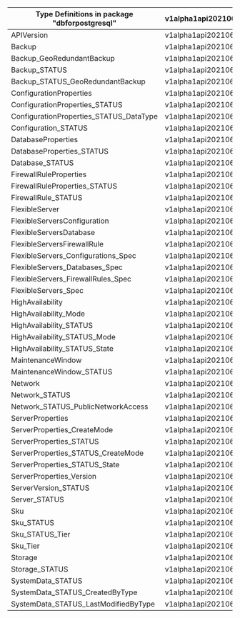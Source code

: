 | Type Definitions in package "dbforpostgresql" | v1alpha1api20210601 | v1beta20210601 |
|-----------------------------------------------|---------------------|----------------|
| APIVersion                                    | v1alpha1api20210601 | v1beta20210601 |
| Backup                                        | v1alpha1api20210601 | v1beta20210601 |
| Backup_GeoRedundantBackup                     | v1alpha1api20210601 | v1beta20210601 |
| Backup_STATUS                                 | v1alpha1api20210601 | v1beta20210601 |
| Backup_STATUS_GeoRedundantBackup              | v1alpha1api20210601 | v1beta20210601 |
| ConfigurationProperties                       | v1alpha1api20210601 | v1beta20210601 |
| ConfigurationProperties_STATUS                | v1alpha1api20210601 | v1beta20210601 |
| ConfigurationProperties_STATUS_DataType       | v1alpha1api20210601 | v1beta20210601 |
| Configuration_STATUS                          | v1alpha1api20210601 | v1beta20210601 |
| DatabaseProperties                            | v1alpha1api20210601 | v1beta20210601 |
| DatabaseProperties_STATUS                     | v1alpha1api20210601 | v1beta20210601 |
| Database_STATUS                               | v1alpha1api20210601 | v1beta20210601 |
| FirewallRuleProperties                        | v1alpha1api20210601 | v1beta20210601 |
| FirewallRuleProperties_STATUS                 | v1alpha1api20210601 | v1beta20210601 |
| FirewallRule_STATUS                           | v1alpha1api20210601 | v1beta20210601 |
| FlexibleServer                                | v1alpha1api20210601 | v1beta20210601 |
| FlexibleServersConfiguration                  | v1alpha1api20210601 | v1beta20210601 |
| FlexibleServersDatabase                       | v1alpha1api20210601 | v1beta20210601 |
| FlexibleServersFirewallRule                   | v1alpha1api20210601 | v1beta20210601 |
| FlexibleServers_Configurations_Spec           | v1alpha1api20210601 | v1beta20210601 |
| FlexibleServers_Databases_Spec                | v1alpha1api20210601 | v1beta20210601 |
| FlexibleServers_FirewallRules_Spec            | v1alpha1api20210601 | v1beta20210601 |
| FlexibleServers_Spec                          | v1alpha1api20210601 | v1beta20210601 |
| HighAvailability                              | v1alpha1api20210601 | v1beta20210601 |
| HighAvailability_Mode                         | v1alpha1api20210601 | v1beta20210601 |
| HighAvailability_STATUS                       | v1alpha1api20210601 | v1beta20210601 |
| HighAvailability_STATUS_Mode                  | v1alpha1api20210601 | v1beta20210601 |
| HighAvailability_STATUS_State                 | v1alpha1api20210601 | v1beta20210601 |
| MaintenanceWindow                             | v1alpha1api20210601 | v1beta20210601 |
| MaintenanceWindow_STATUS                      | v1alpha1api20210601 | v1beta20210601 |
| Network                                       | v1alpha1api20210601 | v1beta20210601 |
| Network_STATUS                                | v1alpha1api20210601 | v1beta20210601 |
| Network_STATUS_PublicNetworkAccess            | v1alpha1api20210601 | v1beta20210601 |
| ServerProperties                              | v1alpha1api20210601 | v1beta20210601 |
| ServerProperties_CreateMode                   | v1alpha1api20210601 | v1beta20210601 |
| ServerProperties_STATUS                       | v1alpha1api20210601 | v1beta20210601 |
| ServerProperties_STATUS_CreateMode            | v1alpha1api20210601 | v1beta20210601 |
| ServerProperties_STATUS_State                 | v1alpha1api20210601 | v1beta20210601 |
| ServerProperties_Version                      | v1alpha1api20210601 | v1beta20210601 |
| ServerVersion_STATUS                          | v1alpha1api20210601 | v1beta20210601 |
| Server_STATUS                                 | v1alpha1api20210601 | v1beta20210601 |
| Sku                                           | v1alpha1api20210601 | v1beta20210601 |
| Sku_STATUS                                    | v1alpha1api20210601 | v1beta20210601 |
| Sku_STATUS_Tier                               | v1alpha1api20210601 | v1beta20210601 |
| Sku_Tier                                      | v1alpha1api20210601 | v1beta20210601 |
| Storage                                       | v1alpha1api20210601 | v1beta20210601 |
| Storage_STATUS                                | v1alpha1api20210601 | v1beta20210601 |
| SystemData_STATUS                             | v1alpha1api20210601 | v1beta20210601 |
| SystemData_STATUS_CreatedByType               | v1alpha1api20210601 | v1beta20210601 |
| SystemData_STATUS_LastModifiedByType          | v1alpha1api20210601 | v1beta20210601 |
